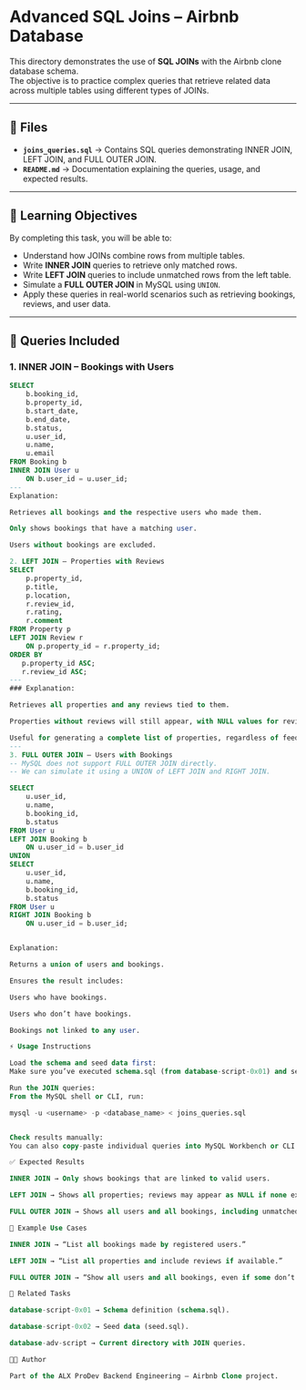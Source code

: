 # Advanced SQL Joins – Airbnb Database

This directory demonstrates the use of **SQL JOINs** with the Airbnb clone database schema.  
The objective is to practice complex queries that retrieve related data across multiple tables using different types of JOINs.

---

## 📂 Files

- **`joins_queries.sql`** → Contains SQL queries demonstrating INNER JOIN, LEFT JOIN, and FULL OUTER JOIN.  
- **`README.md`** → Documentation explaining the queries, usage, and expected results.  

---

## 🎯 Learning Objectives

By completing this task, you will be able to:

- Understand how JOINs combine rows from multiple tables.  
- Write **INNER JOIN** queries to retrieve only matched rows.  
- Write **LEFT JOIN** queries to include unmatched rows from the left table.  
- Simulate a **FULL OUTER JOIN** in MySQL using `UNION`.  
- Apply these queries in real-world scenarios such as retrieving bookings, reviews, and user data.  

---

## 🔑 Queries Included

### 1. INNER JOIN – Bookings with Users
```sql
SELECT 
    b.booking_id,
    b.property_id,
    b.start_date,
    b.end_date,
    b.status,
    u.user_id,
    u.name,
    u.email
FROM Booking b
INNER JOIN User u 
    ON b.user_id = u.user_id;
--- 
Explanation:

Retrieves all bookings and the respective users who made them.

Only shows bookings that have a matching user.

Users without bookings are excluded.

2. LEFT JOIN – Properties with Reviews
SELECT 
    p.property_id,
    p.title,
    p.location,
    r.review_id,
    r.rating,
    r.comment
FROM Property p
LEFT JOIN Review r 
    ON p.property_id = r.property_id;
ORDER BY 
   p.property_id ASC;
   r.review_id ASC;
---
### Explanation:

Retrieves all properties and any reviews tied to them.

Properties without reviews will still appear, with NULL values for review fields.

Useful for generating a complete list of properties, regardless of feedback.
---
3. FULL OUTER JOIN – Users with Bookings
-- MySQL does not support FULL OUTER JOIN directly.
-- We can simulate it using a UNION of LEFT JOIN and RIGHT JOIN.

SELECT 
    u.user_id,
    u.name,
    b.booking_id,
    b.status
FROM User u
LEFT JOIN Booking b 
    ON u.user_id = b.user_id
UNION
SELECT 
    u.user_id,
    u.name,
    b.booking_id,
    b.status
FROM User u
RIGHT JOIN Booking b 
    ON u.user_id = b.user_id;


Explanation:

Returns a union of users and bookings.

Ensures the result includes:

Users who have bookings.

Users who don’t have bookings.

Bookings not linked to any user.

⚡ Usage Instructions

Load the schema and seed data first:
Make sure you’ve executed schema.sql (from database-script-0x01) and seed.sql (from database-script-0x02).

Run the JOIN queries:
From the MySQL shell or CLI, run:

mysql -u <username> -p <database_name> < joins_queries.sql


Check results manually:
You can also copy-paste individual queries into MySQL Workbench or CLI to see outputs.

✅ Expected Results

INNER JOIN → Only shows bookings that are linked to valid users.

LEFT JOIN → Shows all properties; reviews may appear as NULL if none exist.

FULL OUTER JOIN → Shows all users and all bookings, including unmatched ones.

📌 Example Use Cases

INNER JOIN → “List all bookings made by registered users.”

LEFT JOIN → “List all properties and include reviews if available.”

FULL OUTER JOIN → “Show all users and all bookings, even if some don’t have a match.”

🔗 Related Tasks

database-script-0x01 → Schema definition (schema.sql).

database-script-0x02 → Seed data (seed.sql).

database-adv-script → Current directory with JOIN queries.

👨‍💻 Author

Part of the ALX ProDev Backend Engineering – Airbnb Clone project.